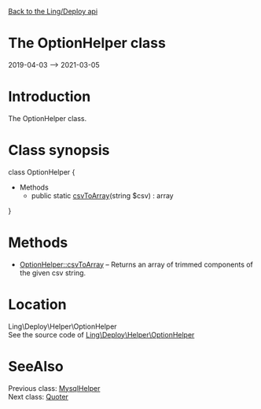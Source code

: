 [Back to the Ling/Deploy api](https://github.com/lingtalfi/Deploy/blob/master/doc/api/Ling/Deploy.md)



The OptionHelper class
================
2019-04-03 --> 2021-03-05






Introduction
============

The OptionHelper class.



Class synopsis
==============


class <span class="pl-k">OptionHelper</span>  {

- Methods
    - public static [csvToArray](https://github.com/lingtalfi/Deploy/blob/master/doc/api/Ling/Deploy/Helper/OptionHelper/csvToArray.md)(string $csv) : array

}






Methods
==============

- [OptionHelper::csvToArray](https://github.com/lingtalfi/Deploy/blob/master/doc/api/Ling/Deploy/Helper/OptionHelper/csvToArray.md) &ndash; Returns an array of trimmed components of the given csv string.





Location
=============
Ling\Deploy\Helper\OptionHelper<br>
See the source code of [Ling\Deploy\Helper\OptionHelper](https://github.com/lingtalfi/Deploy/blob/master/Helper/OptionHelper.php)



SeeAlso
==============
Previous class: [MysqlHelper](https://github.com/lingtalfi/Deploy/blob/master/doc/api/Ling/Deploy/Helper/MysqlHelper.md)<br>Next class: [Quoter](https://github.com/lingtalfi/Deploy/blob/master/doc/api/Ling/Deploy/Helper/Quoter.md)<br>
